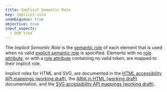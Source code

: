 ```yaml
---
title: Implicit Semantic Role
key: implicit-role
unambiguous: true
objective: true
input_aspects:
  - DOM tree
---
```


The _Implicit Semantic Role_ is the [semantic role](#semantic-role) of each element that is used when no valid [explicit semantic role](#explicit-role) is specified. Elements with no [role attribute](https://html.spec.whatwg.org/#attr-aria-role), or with a [role attribute](https://www.w3.org/TR/role-attribute/) containing no valid token, are mapped to their implicit role.

Implicit roles for HTML and SVG, are documented in the [HTML accessibility API mappings (working draft)](https://www.w3.org/TR/html-aam/), the [ARIA in HTML (working draft)](https://www.w3.org/TR/html-aria/) documentation, and the [SVG accessibility API mappings (working draft)](https://www.w3.org/TR/svg-aam/).
